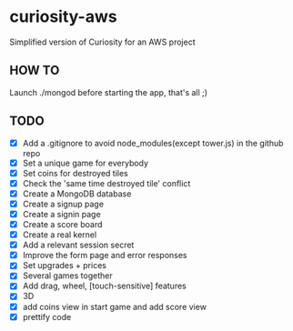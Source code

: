 # curiosity-aws
Simplified version of Curiosity for an AWS project

HOW TO
----
Launch ./mongod before starting the app, that's all ;)

TODO
----
- [x] Add a .gitignore to avoid node_modules(except tower.js) in the github repo 
- [x] Set a unique game for everybody
- [x] Set coins for destroyed tiles
- [x] Check the 'same time destroyed tile' conflict
- [x] Create a MongoDB database
- [x] Create a signup page
- [x] Create a signin page
- [x] Create a score board
- [x] Create a real kernel
- [x] Add a relevant session secret
- [x] Improve the form page and error responses
- [x] Set upgrades + prices
- [x] Several games together
- [x] Add drag, wheel, [touch-sensitive] features
- [x] 3D
- [x] add coins view in start game and add score view
- [x] prettify code